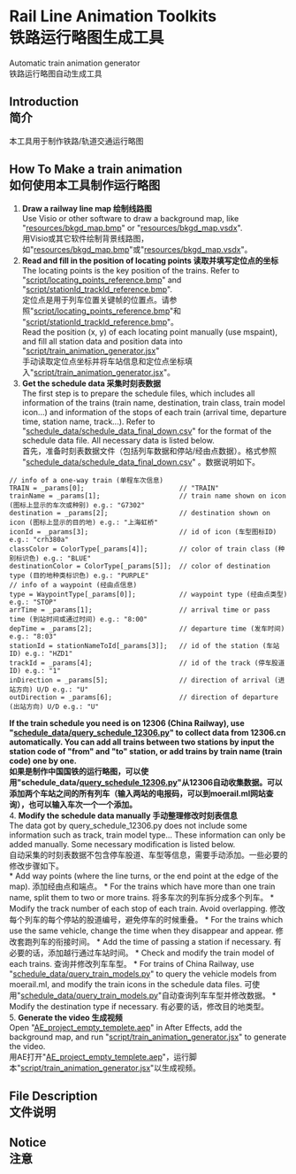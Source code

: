 # Rail Line Animation Toolkits <br>铁路运行略图生成工具
Automatic train animation generator <br>铁路运行略图自动生成工具
## Introduction <br>简介
本工具用于制作铁路/轨道交通运行略图


## How To Make a train animation <br>如何使用本工具制作运行略图

1. **Draw a railway line map 绘制线路图**<br>
Use Visio or other software to draw a background map, like "[resources/bkgd_map.bmp](/resources/bkgd_map.bmp)" or "[resources/bkgd_map.vsdx](/resources/bkgd_map.vsdx)".<br>
用Visio或其它软件绘制背景线路图，如"[resources/bkgd_map.bmp](/resources/bkgd_map.bmp)"或"[resources/bkgd_map.vsdx](/resources/bkgd_map.vsdx)"。
2. **Read and fill in the position of locating points 读取并填写定位点的坐标**<br>
The locating points is the key position of the trains. Refer to "[script/locating_points_reference.bmp](/script/locating_points_reference.bmp)" and "[script/stationId_trackId_reference.bmp](/script/stationId_trackId_reference.bmp)".<br>
定位点是用于列车位置关键帧的位置点。请参照"[script/locating_points_reference.bmp](/script/locating_points_reference.bmp)"和 "[script/stationId_trackId_reference.bmp](/script/stationId_trackId_reference.bmp)"。<br>
Read the position (x, y) of each locating point manually (use mspaint), and fill all station data and position data into "[script/train_animation_generator.jsx](/script/train_animation_generator.jsx)"<br>
手动读取定位点坐标并将车站信息和定位点坐标填入"[script/train_animation_generator.jsx](/script/train_animation_generator.jsx)"。
3. **Get the schedule data 采集时刻表数据**<br>
The first step is to prepare the schedule files, which includes all information of the trains (train name, destination, train class, train model icon...) and information of the stops of each train (arrival time, departure time, station name, track...). Refer to "[schedule_data/schedule_data_final_down.csv](/schedule_data/schedule_data_final_down.csv)" for the format of the schedule data file. All necessary data is listed below.<br>
首先，准备时刻表数据文件（包括列车数据和停站/经由点数据）。格式参照 "[schedule_data/schedule_data_final_down.csv](/schedule_data/schedule_data_final_down.csv)" 。数据说明如下。<br>
```
// info of a one-way train (单程车次信息)
TRAIN = _params[0];                        // "TRAIN"
trainName = _params[1];                    // train name shown on icon (图标上显示的车次或种别) e.g.: "G7302"
destination = _params[2];                  // destination shown on icon (图标上显示的目的地) e.g.: "上海虹桥"
iconId = _params[3];                       // id of icon (车型图标ID) e.g.: "crh380a"
classColor = ColorType[_params[4]];        // color of train class (种别标识色) e.g.: "BLUE"
destinationColor = ColorType[_params[5]];  // color of destination type (目的地种类标识色) e.g.: "PURPLE"
// info of a waypoint (经由点信息)
type = WaypointType[_params[0]];           // waypoint type (经由点类型) e.g.: "STOP"
arrTime = _params[1];                      // arrival time or pass time (到站时间或通过时间) e.g.: "8:00"
depTime = _params[2];                      // departure time (发车时间) e.g.: "8:03"
stationId = stationNameToId[_params[3]];   // id of the station (车站ID) e.g.: "HZD1"
trackId = _params[4];                      // id of the track (停车股道ID) e.g.: "1"
inDirection = _params[5];                  // direction of arrival (进站方向) U/D e.g.: "U"
outDirection = _params[6];                 // direction of departure (出站方向) U/D e.g.: "U"
```
**If the train schedule you need is on 12306 (China Railway), use "[schedule_data/query_schedule_12306.py](/schedule_data/query_schedule_12306.py)" to collect data from 12306.cn automatically. You can add all trains between two stations by input the station code of "from" and "to" station, or add trains by train name (train code) one by one.<br>
如果是制作中国国铁的运行略图，可以使用"schedule_data/[query_schedule_12306.py](/schedule_data/query_schedule_12306.py)"从12306自动收集数据。可以添加两个车站之间的所有列车（输入两站的电报码，可以到moerail.ml网站查询），也可以输入车次一个一个添加。** <br>
4. **Modify the schedule data manually 手动整理修改时刻表信息**<br>
The data got by query_schedule_12306.py does not include some information such as track, train model type... These information can only be added manually. Some necessary modification is listed below.<br>
自动采集的时刻表数据不包含停车股道、车型等信息，需要手动添加。一些必要的修改步骤如下。<br>
    * Add way points (where the line turns, or the end point at the edge of the map). 添加经由点和端点。
    * For the trains which have more than one train name, split them to two or more trains. 将多车次的列车拆分成多个列车。
    * Modify the track number of each stop of each train. Avoid overlapping. 修改每个列车的每个停站的股道编号，避免停车的时候重叠。
    * For the trains which use the same vehicle, change the time when they disappear and appear. 修改套跑列车的衔接时间。
    * Add the time of passing a station if necessary. 有必要的话，添加越行通过车站时间。
    * Check and modify the train model of each trains. 查询并修改列车车型。
      * For trains of China Railway, use "[schedule_data/query_train_models.py](/schedule_data/query_train_models.py)" to query the vehicle models from moerail.ml, and modify the train icons in the schedule data files. 可使用"[schedule_data/query_train_models.py](/schedule_data/query_train_models.py)"自动查询列车车型并修改数据。
    * Modify the destination type if necessary. 有必要的话，修改目的地类型。<br>
5. **Generate the video 生成视频**<br>
Open "[AE_project_empty_templete.aep](/AE_project_empty_templete.aep)" in After Effects, add the background map, and run "[script/train_animation_generator.jsx](/script/train_animation_generator.jsx)" to generate the video.<br>
用AE打开"[AE_project_empty_templete.aep](/AE_project_empty_templete.aep)"，运行脚本"[script/train_animation_generator.jsx](/script/train_animation_generator.jsx)"以生成视频。
## File Description <br>文件说明

## Notice <br>注意
